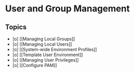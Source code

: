 # User and Group Management

## Topics

- [o] [[Managing Local Groups]]
- [o] [[Managing Local Users]]
- [o] [[System-wide Environment Profiles]]
- [o] [[Template User Environment]]
- [o] [[Managing User Privileges]]
- [o] [[Configure PAM]]

